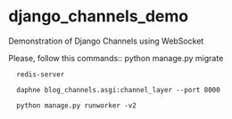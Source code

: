 # django_channels_demo
Demonstration of Django Channels using WebSocket

Please, follow this commands::
      python manage.py migrate

      redis-server

      daphne blog_channels.asgi:channel_layer --port 8000

      python manage.py runworker -v2
